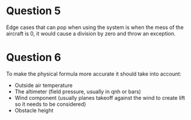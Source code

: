 # Question 5

Edge cases that can pop when using the system is when the mess of the aircraft is 0, it would cause a division by zero and throw an exception.

# Question 6
To make the physical formula more accurate it should take into account:
- Outside air temperature
- The altimeter (field pressure, usually in qnh or bars)
- Wind component (usually planes takeoff against the wind to create lift so it needs to be considered)
-  Obstacle height